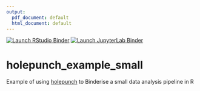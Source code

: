 ```yaml
---
output:
  pdf_document: default
  html_document: default
---
```

<!-- badges: start -->
[![Launch RStudio Binder](https://img.shields.io/badge/launch-RStudio-579ACA.svg?style=for-the-badge)](https://mybinder.org/v2/gh/kaedonkers/holepunch_example_small/main?urlpath=rstudio) 
[![Launch JupyterLab Binder](https://img.shields.io/badge/launch-JupyterLab-F5A252.svg?style=for-the-badge)](https://mybinder.org/v2/gh/kaedonkers/holepunch_example_small/main?urlpath=lab)
<!-- badges: end -->

# holepunch_example_small
Example of using [holepunch](https://github.com/karthik/holepunch) to Binderise a small data analysis pipeline in R


